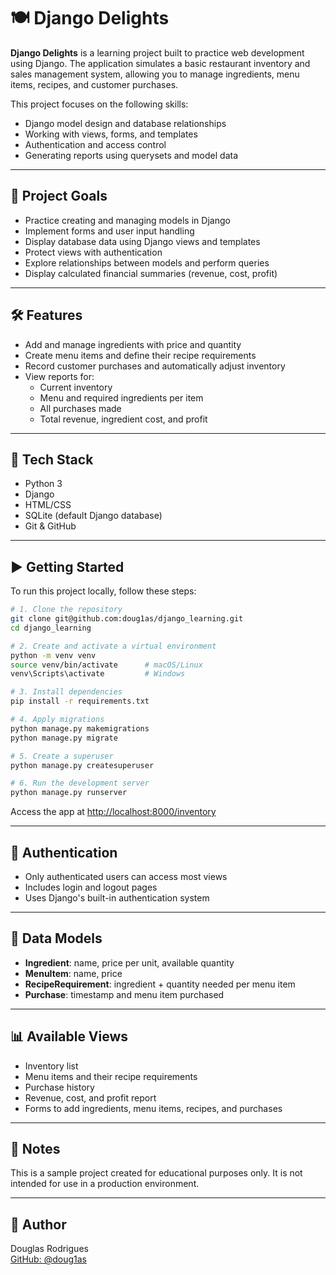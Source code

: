 # 🍽️ Django Delights

**Django Delights** is a learning project built to practice web development using Django. The application simulates a basic restaurant inventory and sales management system, allowing you to manage ingredients, menu items, recipes, and customer purchases.

This project focuses on the following skills:

- Django model design and database relationships  
- Working with views, forms, and templates  
- Authentication and access control  
- Generating reports using querysets and model data  

---

## 🎯 Project Goals

- Practice creating and managing models in Django  
- Implement forms and user input handling  
- Display database data using Django views and templates  
- Protect views with authentication  
- Explore relationships between models and perform queries  
- Display calculated financial summaries (revenue, cost, profit)  

---

## 🛠️ Features

- Add and manage ingredients with price and quantity  
- Create menu items and define their recipe requirements  
- Record customer purchases and automatically adjust inventory  
- View reports for:  
  - Current inventory  
  - Menu and required ingredients per item  
  - All purchases made  
  - Total revenue, ingredient cost, and profit  

---

## 🧰 Tech Stack

- Python 3  
- Django  
- HTML/CSS  
- SQLite (default Django database)  
- Git & GitHub  

---

## ▶️ Getting Started

To run this project locally, follow these steps:

```bash
# 1. Clone the repository
git clone git@github.com:doug1as/django_learning.git
cd django_learning

# 2. Create and activate a virtual environment
python -m venv venv
source venv/bin/activate      # macOS/Linux
venv\Scripts\activate         # Windows

# 3. Install dependencies
pip install -r requirements.txt

# 4. Apply migrations
python manage.py makemigrations
python manage.py migrate

# 5. Create a superuser
python manage.py createsuperuser

# 6. Run the development server
python manage.py runserver
```

Access the app at [http://localhost:8000/inventory](http://localhost:8000/inventory)

---

## 🔐 Authentication

- Only authenticated users can access most views  
- Includes login and logout pages  
- Uses Django's built-in authentication system  

---

## 🧱 Data Models

- **Ingredient**: name, price per unit, available quantity  
- **MenuItem**: name, price  
- **RecipeRequirement**: ingredient + quantity needed per menu item  
- **Purchase**: timestamp and menu item purchased  

---

## 📊 Available Views

- Inventory list  
- Menu items and their recipe requirements  
- Purchase history  
- Revenue, cost, and profit report  
- Forms to add ingredients, menu items, recipes, and purchases  

---

## 📎 Notes

This is a sample project created for educational purposes only. It is not intended for use in a production environment.

---

## 👤 Author

Douglas Rodrigues  
[GitHub: @doug1as](https://github.com/doug1as)
